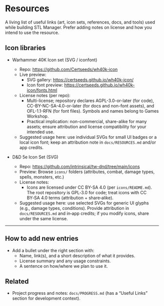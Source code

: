 # Resources

A living list of useful links (art, icon sets, references, docs, and tools) used while building STL Manager. Prefer adding notes on license and how you intend to use the resource.

## Icon libraries

- Warhammer 40K Icon set (SVG / iconfont)
  - Repo: https://github.com/Certseeds/wh40k-icon
  - Live preview:
    - SVG gallery: https://certseeds.github.io/wh40k-icon/
    - Icon font preview: https://certseeds.github.io/wh40k-icon/fonts.html
  - License notes (per repo):
    - Multi-license; repository declares AGPL-3.0-or-later (for code), CC-BY-NC-SA-4.0-or-later (for docs and non-font assets), and OFL-1.1-RFN (for font files). Symbols and names belong to Games Workshop.
    - Practical implication: non-commercial, share-alike for many assets; ensure attribution and license compatibility for your intended use.
  - Suggested usage here: use individual SVGs for small UI badges or a local icon font; keep an attribution note in `docs/RESOURCES.md` and/or app credits.

- D&D 5e Icon Set (SVG)
  - Repo: https://github.com/intrinsical/tw-dnd/tree/main/icons
  - Preview: Browse `icons/` folders (attributes, combat, damage types, spells, monsters, etc.)
  - License notes:
    - Icons are licensed under CC BY-SA 4.0 (per `icons/README.md`). The root repository is GPL‑3.0 for code; treat icons with CC BY‑SA 4.0 terms (attribution + share‑alike).
  - Suggested usage here: use selected SVGs for generic UI glyphs (e.g., damage types, conditions). Provide attribution in `docs/RESOURCES.md` and in‑app credits; if you modify icons, share under the same license.

---

## How to add new entries

- Add a bullet under the right section with:
  - Name, link(s), and a short description of what it provides.
  - License summary and any usage constraints.
  - A sentence on how/where we plan to use it.

## Related

- Project progress and notes: `docs/PROGRESS.md` (has a “Useful Links” section for development context).
